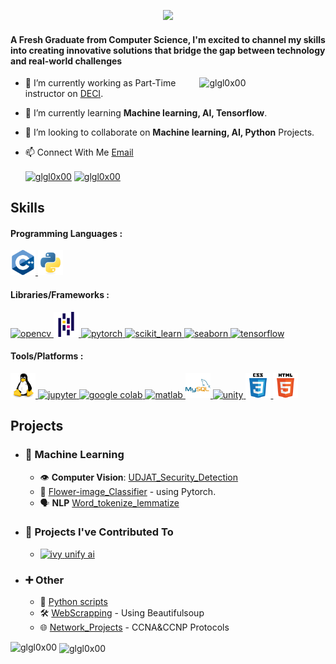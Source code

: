 <p align="center"><img src="https://git-profile-readme-banner.vercel.app/api/python?username=GLGL0x00&txt=Python%20Developer%20and%20Machine%20Learning%20Engineer"></p>
<h4 align="left">A Fresh Graduate from Computer Science, I'm excited to channel my skills into creating innovative solutions that bridge the gap between technology and real-world challenges</h4>
<p><img align="right" src="https://camo.githubusercontent.com/7de37139d0b4c1ce40865e799b446c0e963a3dd8fb68d239707237c40604fa3d/68747470733a2f2f63646e2e6472696262626c652e636f6d2f75736572732f3733303730332f73637265656e73686f74732f363538313234332f6176656e746f2e676966" alt="glgl0x00" width=40%/></p>

- 🔭 I’m currently working as Part-Time instructor on [DECI](https://deci.gov.eg/).

- 🌱 I’m currently learning **Machine learning, AI, Tensorflow**.
  
- 🧩 I’m looking to collaborate on **Machine learning, AI, Python** Projects.
  
- 📫 Connect With Me [Email](mailto:glglswacc@gmail.com) <p align="left"> 
<a href="https://twitter.com/glgl0x00" target="blank"><img align="center" src="https://raw.githubusercontent.com/rahuldkjain/github-profile-readme-generator/master/src/images/icons/Social/twitter.svg" alt="glgl0x00" height="30" width="40" /></a>
<a href="https://linkedin.com/in/glgl0x00" target="blank"><img align="center" src="https://raw.githubusercontent.com/rahuldkjain/github-profile-readme-generator/master/src/images/icons/Social/linked-in-alt.svg" alt="glgl0x00" height="30" width="40" /></a>
</p>

## Skills
<p align="left"><h4 align="left">Programming Languages : </h4> <a href="https://www.w3schools.com/cpp/" target="_blank" rel="noreferrer"> <img src="https://raw.githubusercontent.com/devicons/devicon/master/icons/cplusplus/cplusplus-original.svg" alt="cplusplus" width="40" height="40"/> </a><a href="https://www.python.org" target="_blank" rel="noreferrer"> <img src="https://raw.githubusercontent.com/devicons/devicon/master/icons/python/python-original.svg" alt="python" width="40" height="40"/> </a></p>
<p align="left"><h4 align="left">Libraries/Frameworks : </h4><a href="https://opencv.org/" target="_blank" rel="noreferrer"> <img src="https://www.vectorlogo.zone/logos/opencv/opencv-icon.svg" alt="opencv" width="40" height="40"/> </a><a href="https://pandas.pydata.org/" target="_blank" rel="noreferrer"> <img src="https://raw.githubusercontent.com/devicons/devicon/2ae2a900d2f041da66e950e4d48052658d850630/icons/pandas/pandas-original.svg" alt="pandas" width="40" height="40"/> </a> <a href="https://pytorch.org/" target="_blank" rel="noreferrer"> <img src="https://www.vectorlogo.zone/logos/pytorch/pytorch-icon.svg" alt="pytorch" width="40" height="40"/> </a> <a href="https://scikit-learn.org/" target="_blank" rel="noreferrer"> <img src="https://upload.wikimedia.org/wikipedia/commons/0/05/Scikit_learn_logo_small.svg" alt="scikit_learn" width="40" height="40"/> </a><a href="https://seaborn.pydata.org/" target="_blank" rel="noreferrer"> <img src="https://seaborn.pydata.org/_images/logo-mark-lightbg.svg" alt="seaborn" width="40" height="40"/> </a><a href="https://www.tensorflow.org" target="_blank" rel="noreferrer"> <img src="https://www.vectorlogo.zone/logos/tensorflow/tensorflow-icon.svg" alt="tensorflow" width="40" height="40"/> </a></p>

<p align="left"><h4 align="left">Tools/Platforms : </h4><a href="https://www.linux.org/" target="_blank" rel="noreferrer"> <img src="https://raw.githubusercontent.com/devicons/devicon/master/icons/linux/linux-original.svg" alt="linux" width="40" height="40"/> </a> 
  <a href="https://jupyter.org/" target="_blank" rel="noreferrer"> <img src="https://upload.wikimedia.org/wikipedia/commons/thumb/3/38/Jupyter_logo.svg/1767px-Jupyter_logo.svg.png" alt="jupyter" width="40" height="40"/> </a> <a href="https://colab.google/" target="_blank" rel="noreferrer"> <img src="https://upload.wikimedia.org/wikipedia/commons/thumb/d/d0/Google_Colaboratory_SVG_Logo.svg/2560px-Google_Colaboratory_SVG_Logo.svg.png" alt="google colab" width="40" height="40"/> </a><a href="https://www.mathworks.com/" target="_blank" rel="noreferrer"> <img src="https://upload.wikimedia.org/wikipedia/commons/2/21/Matlab_Logo.png" alt="matlab" width="40" height="40"/> </a> <a href="https://www.mysql.com/" target="_blank" rel="noreferrer"> <img src="https://raw.githubusercontent.com/devicons/devicon/master/icons/mysql/mysql-original-wordmark.svg" alt="mysql" width="40" height="40"/> </a>      <a href="https://unity.com/" target="_blank" rel="noreferrer"> <img src="https://www.vectorlogo.zone/logos/unity3d/unity3d-icon.svg" alt="unity" width="40" height="40"/> </a> <a href="https://www.w3schools.com/css/" target="_blank" rel="noreferrer"> <img src="https://raw.githubusercontent.com/devicons/devicon/master/icons/css3/css3-original-wordmark.svg" alt="css3" width="40" height="40"/> </a> <a href="https://www.w3.org/html/" target="_blank" rel="noreferrer"> <img src="https://raw.githubusercontent.com/devicons/devicon/master/icons/html5/html5-original-wordmark.svg" alt="html5" width="40" height="40"/> </a></p>
  
  
## Projects

- ### 🤖 Machine Learning
  - 👁️ **Computer Vision**: [UDJAT_Security_Detection](https://github.com/GLGL0x00/Security_Detection)
  - 🌷 [Flower-image_Classifier](https://github.com/GLGL0x00/Flower-image_Classifier) - using Pytorch.
  - 🗣️ **NLP** [Word_tokenize_lemmatize](https://github.com/GLGL0x00/Word_tokenize_lemmatize)
- ### 🌱 Projects I've Contributed To
  - <a href="https://github.com/unifyai/ivy" target="_blank" rel="noreferrer"> <img src="https://raw.githubusercontent.com/unifyai/unifyai.github.io/main/img/logos/ivy_logo_only.svg" alt="ivy" width="25" height="25"/> </a> [unify ai](https://github.com/unifyai/ivy)
- ### ➕ Other
    - 🐍 [Python scripts](https://github.com/GLGL0x00/Grad_Project_Scripts)
    - 🛠️ [WebScrapping](https://github.com/GLGL0x00/Freelancing/tree/main/Web%20scrapping) - Using Beautifulsoup
    - 🌐 [Network_Projects](https://github.com/GLGL0x00/Network_Projects) - CCNA&CCNP Protocols
 

 <p><img align="left" src="https://github-readme-stats.vercel.app/api/top-langs?username=glgl0x00&show_icons=true&locale=en&layout=compact" alt="glgl0x00" /></p>
<p>&nbsp;<img align="center" src="https://github-readme-stats.vercel.app/api?username=glgl0x00&show_icons=true&locale=en" alt="glgl0x00" /></p>

